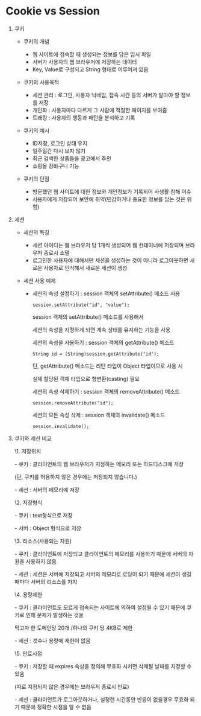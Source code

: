 # Cookie vs Session

1. 쿠키

   - 쿠키의 개념
     - 웹 사이트에 접속할 때 생성되는 정보를 담은 임시 파일
     - 서버가 사용자의 웹 브라우저에 저장하는 데이터
     - Key, Value로 구성되고 String  형태로 이루어져 있음
   - 쿠키의 사용목적
     - 세션 관리 : 로그인, 사용자 닉네임, 접속 시간 등의 서버가 알아야 할 정보를 저장
     - 개인화 : 사용자마다 다르게 그 사람에 적절한 페이지를 보여줌
     - 트래킹 : 사용자의 행동과 패턴을 분석하고 기록

   - 쿠키의 예시
     - ID저장, 로그인 상태 유지
     - 일주일간 다시 보지 않기
     - 최근 검색한 상품들을 광고에서 추천
     - 쇼핑몰 장바구니 기능

   - 쿠키의 단점
     - 방문했던 웹 사이트에 대한 정보와 개인정보가 기록되어 사생활 침해 이슈
     - 사용자에게 저장되어 보안에 취약(민감하거나 중요한 정보를 담는 것은 위험)

2. 세션

   - 세션의 특징
     - 세션 아이디는 웹 브라우저 당 1개씩 생성되어 웹 컨테이너에 저장되며 브라우저 종료시 소멸
     - 로그인한 사용자에 대해서만 세션을 생성하는 것이 아니라 로그아웃하면 새로운 사용자로 인식해서 새로운 세션이 생성

   - 세션 사용 예제

     - 세션의 속성 설정하기 : session 객체의 setAttribute() 메소드 사용

       ```
       session.setAttribute("id", "value");
       ```

       session 객체의 setAttribute() 메소드를 사용해서 

       세션의 속성을 지정하게 되면 계속 상태를 유지하는 기능을 사용

       

       세션의 속성을 사용하기 : session 객체의 getAttribute() 메소드

       ```
       String id = (String)session.getAttribute("id");
       ```

        

       단, getAttribute() 메소드는 리턴 타입이 Object 타입이므로 사용 시

       실제 할당된 객체 타입으로 형변환(casting) 필요

        

        

       세션의 속성 삭제하기 : session 객체의 removeAttribute() 메소드

       ```
       session.removeAttribute("id");
       ```

        

       세션의 모든 속성 삭제 : session 객체의 invalidate() 메소드

       ```
       session.invalidate();
       ```

3. 쿠키와 세션 비교

   \1. 저장위치

   \- 쿠키 : 클라이언트의 웹 브라우저가 지정하는 메모리 또는 하드디스크에 저장

   (단, 쿠키를 허용하지 않은 경우에는 저장되지 않습니다.)

   \- 세션 : 서버의 메모리에 저장

   \2. 저장형식

   \- 쿠키 : text형식으로 저장

   \- 서버 : Object 형식으로 저장

    

   \3. 리소스(사용되는 자원)

   \- 쿠키 : 클라이언트에 저장되고 클라이언트의 메모리를 사용하기 때문에 서버의 자원을 사용하지 않음

   \- 세션 : 세션은 서버에 저장되고 서버의 메모리로 로딩이 되기 때문에 세션이 생길때마다 서버의 리소스를 차지

    

   \4. 용량제한

   \- 쿠키 : 클라이언트도 모르게 접속되는 사이트에 의하여 설정될 수 있기 때문에 쿠키로 인해 문제가 발생하는 것을

   막고자 한 도메인당 20개 /하나의 쿠키 당 4KB로 제한

   \- 세션 : 갯수나 용량에 제한이 없음

    

   \5. 만료시점

   \- 쿠키 : 저장할 때 expires 속성을 정의해 무효화 시키면 삭제될 날짜를 지정할 수 있음

   (따로 지정되지 않은 경우에는 브라우저 종료시 만료)

   \- 세션 : 클라이언트가 로그아웃하거나, 설정한 시간동안 반응이 없을경우 무효화 되기 때문에 정확한 시점을 알 수 없음

   